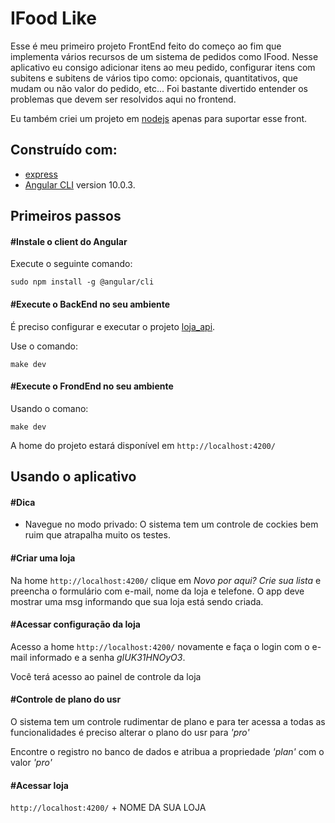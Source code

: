 # IFood Like

Esse é meu primeiro projeto FrontEnd feito do começo ao fim que implementa vários recursos de um sistema de pedidos como IFood.
Nesse aplicativo eu consigo adicionar itens ao meu pedido, configurar itens com subitens e subitens de vários tipo como: opcionais, quantitativos, que mudam ou não valor do pedido, etc...
Foi bastante divertido entender os problemas que devem ser resolvidos aqui no frontend.

Eu também criei um projeto em [nodejs](https://github.com/davidalencar/ifoodlike_backend) apenas para suportar esse front.

## Construído com:
- [express](https://github.com/expressjs/express)
- [Angular CLI](https://github.com/angular/angular-cli) version 10.0.3.



## Primeiros passos

#### #Instale o client do Angular

Execute o seguinte comando:
```
sudo npm install -g @angular/cli
```

#### #Execute o BackEnd no seu ambiente

É preciso configurar e executar o projeto [loja_api](https://github.com/elly-group/loja_api).

Use o comando:
```
make dev
```

#### #Execute o FrondEnd no seu ambiente

Usando o comano:
```
make dev
```

A home do projeto estará disponível em `http://localhost:4200/`

## Usando o aplicativo

#### #Dica
 - Navegue no modo privado: O sistema tem um controle de cockies bem ruim que atrapalha muito os testes.

#### #Criar uma loja

Na home `http://localhost:4200/` clique em *Novo por aqui? Crie sua lista* e preencha o formulário com e-mail, nome da loja e telefone. O app deve mostrar uma msg informando que sua loja está sendo criada.

#### #Acessar configuração da loja
Acesso a home `http://localhost:4200/` novamente e faça o login com o e-mail informado e a senha *_gIUK31HNOyO3_*.

Você terá acesso ao painel de controle da loja

#### #Controle de plano do usr
O sistema tem um controle rudimentar de plano e para ter acessa a todas as funcionalidades é preciso alterar o plano do usr para *_'pro'_*

Encontre o registro no banco de dados e atribua a propriedade *_'plan'_* com o valor *_'pro'_*

#### #Acessar loja
`http://localhost:4200/` + NOME DA SUA LOJA

